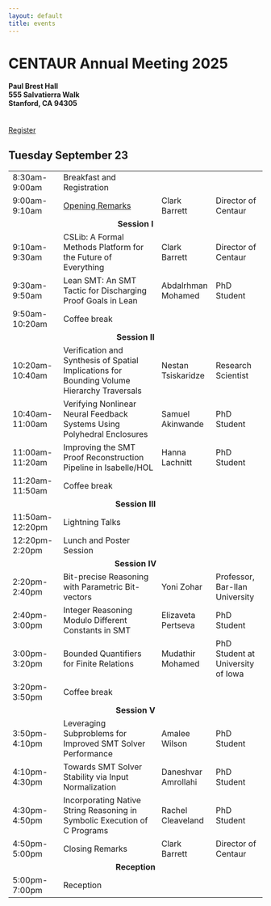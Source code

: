 ```yaml
---
layout: default
title: events
---
```


<h1>CENTAUR Annual Meeting 2025</h1>
<h4>Paul Brest Hall<br/>
555 Salvatierra Walk<br/>
Stanford, CA 94305</h4>
<br/>
<a href="https://www.eventbrite.com/e/2025-centaur-annual-meeting-tickets-1528070553159" class="btn">
Register
</a>
<!--<a href="https://youtu.be/g4yNwnGNANI?si=IwMv4t33gyCxMHBv" class="btn">
Recap Video
</a>-->

<h2>Tuesday September 23</h2>
<table>
<tr>
<td style="width:20%;">8:30am-9:00am</td>
<td style="width:32">Breakfast and Registration</td>
<td style="width:18%;"></td>
<td style="width:20%;"></td>
</tr>

<tr>
<td>9:00am-9:10am</td>
<td><a href="https://youtu.be/KiyOg4924x0">Opening Remarks</a></td>
<td>Clark Barrett</td>
<td>Director of Centaur</td>
</tr>

<tr>
<td colspan="4" style="text-align:center;font-weight:bold;">
Session I
</td>
</tr>
<tr>
<td>9:10am-9:30am</td>
<td>CSLib: A Formal Methods Platform for the Future of Everything</td>
<td>Clark Barrett</td>
<td>Director of Centaur</td>
</tr>
<tr>
<td>9:30am-9:50am</td>
<td>Lean SMT: An SMT Tactic for Discharging Proof Goals in Lean</td>
<td>Abdalrhman Mohamed</td>
<td>PhD Student</td>
</tr>
<tr>
<td>9:50am-10:20am</td>
<td>Coffee break</td>
<td></td>
<td></td>
</tr>

<tr>
<td colspan="4" style="text-align:center;font-weight:bold;">
Session II
</td>
</tr>

<tr>
<td>10:20am-10:40am</td>
<td>Verification and Synthesis of Spatial Implications for Bounding Volume Hierarchy Traversals</td>
<td>Nestan Tsiskaridze</td>
<td>Research Scientist</td>
</tr>
<tr>
<td>10:40am-11:00am</td>
<td>Verifying Nonlinear Neural Feedback Systems Using Polyhedral Enclosures</td>
<td>Samuel Akinwande</td>
<td>PhD Student</td>
</tr>
<tr>
<td>11:00am-11:20am</td>
<td>Improving the SMT Proof Reconstruction Pipeline in Isabelle/HOL</td>
<td>Hanna Lachnitt</td>
<td>PhD Student</td>
</tr>


<tr>
<td>11:20am-11:50am</td>
<td>Coffee break</td>
<td></td>
<td></td>
</tr>

<tr>
<td colspan="4" style="text-align:center;font-weight:bold;">
Session III
</td>
</tr>

<tr>
<td>11:50am-12:20pm</td>
<td>Lightning Talks</td>
<td></td>
<td></td>
</tr>

<tr>
<td>12:20pm-2:20pm</td>
<td>Lunch and Poster Session</td>
<td></td>
<td></td>
</tr>

<tr>
<td colspan="4" style="text-align:center;font-weight:bold;">
Session IV
</td>
</tr>
<tr>
<td>2:20pm-2:40pm</td>
<td>Bit-precise Reasoning with Parametric Bit-vectors</td>
<td>Yoni Zohar</td>
<td>Professor, Bar-Ilan University</td>
</tr>
<tr>
<td>2:40pm-3:00pm</td>
<td>Integer Reasoning Modulo Different Constants in SMT</td>
<td>Elizaveta Pertseva</td>
<td>PhD Student</td>
</tr>
<tr>
<td>3:00pm-3:20pm</td>
<td>Bounded Quantifiers for Finite Relations</td>
<td>Mudathir Mohamed</td>
<td>PhD Student at University of Iowa</td>
</tr>
<tr>
<td>3:20pm-3:50pm</td>
<td>Coffee break</td>
<td></td>
<td></td>
</tr>

<tr>
<td colspan="4" style="text-align:center;font-weight:bold;">
Session V
</td>
</tr>
<tr>
<td>3:50pm-4:10pm</td>
<td>Leveraging Subproblems for Improved SMT Solver Performance</td>
<td>Amalee Wilson</td>
<td>PhD Student</td>
</tr>
<tr>
<td>4:10pm-4:30pm</td>
<td>Towards SMT Solver Stability via Input Normalization</td>
<td>Daneshvar Amrollahi</td>
<td>PhD Student</td>
</tr>
<tr>
<td>4:30pm-4:50pm</td>
<td>Incorporating Native String Reasoning in Symbolic Execution of C Programs</td>
<td>Rachel Cleaveland</td>
<td>PhD Student</td>
</tr>
<tr>
<td>4:50pm-5:00pm</td>
<td>Closing Remarks</td>
<td>Clark Barrett</td>
<td>Director of Centaur</td>
</tr>

<tr>
<td colspan="4" style="text-align:center;font-weight:bold;">
Reception
</td>
</tr>
<tr>
<td>5:00pm-7:00pm</td>
<td colspan="3">Reception</td>
</tr>

</table>
